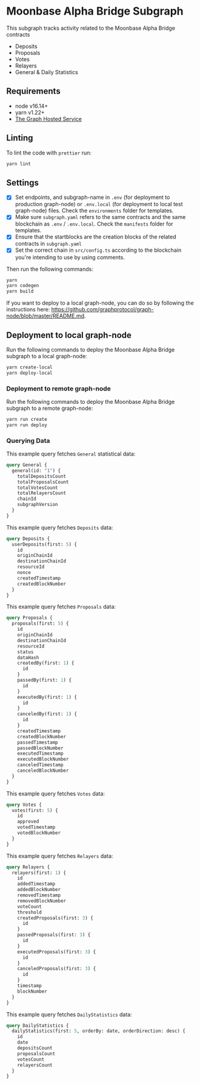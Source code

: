# Moonbase Alpha Bridge Subgraph

This subgraph tracks activity related to the Moonbase Alpha Bridge contracts

- Deposits
- Proposals
- Votes
- Relayers
- General & Daily Statistics

## Requirements

- node v16.14+
- yarn v1.22+
- [The Graph Hosted Service](https://thegraph.com/hosted-service/)

## Linting

To lint the code with `prettier` run:

```sh
yarn lint
```

## Settings

- [x] Set endpoints, and subgraph-name in `.env` (for deployment to production graph-node) or `.env.local` (for deployment to local test graph-node) files. Check the `environments` folder for templates.
- [x] Make sure `subgraph.yaml` refers to the same contracts and the same blockchain as `.env` / `.env.local`. Check the `manifests` folder for templates.
- [x] Ensure that the startblocks are the creation blocks of the related contracts in `subgraph.yaml`
- [x] Set the correct chain in `src/config.ts` according to the blockchain you're intending to use by using comments.

Then run the following commands:

```sh
yarn
yarn codegen
yarn build
```

If you want to deploy to a local graph-node, you can do so by following the instructions here: https://github.com/graphprotocol/graph-node/blob/master/README.md.

## Deployment to local graph-node

Run the following commands to deploy the Moonbase Alpha Bridge subgraph to a local graph-node:

```sh
yarn create-local
yarn deploy-local
```

### Deployment to remote graph-node

Run the following commands to deploy the Moonbase Alpha Bridge subgraph to a remote graph-node:

```sh
yarn run create
yarn run deploy
```

### Querying Data

This example query fetches `General` statistical data:

```graphql
query General {
  general(id: "1") {
    totalDepositsCount
    totalProposalsCount
    totalVotesCount
    totalRelayersCount
    chainId
    subgraphVersion
  }
}
```

This example query fetches `Deposits` data:

```graphql
query Deposits {
  userDeposits(first: 5) {
    id
    originChainId
    destinationChainId
    resourceId
    nonce
    createdTimestamp
    createdBlockNumber
  }
}
```

This example query fetches `Proposals` data:

```graphql
query Proposals {
  proposals(first: 5) {
    id
    originChainId
    destinationChainId
    resourceId
    status
    dataHash
    createdBy(first: 1) {
      id
    }
    passedBy(first: 1) {
      id
    }
    executedBy(first: 1) {
      id
    }
    canceledBy(first: 1) {
      id
    }
    createdTimestamp
    createdBlockNumber
    passedTimestamp
    passedBlockNumber
    executedTimestamp
    executedBlockNumber
    canceledTimestamp
    canceledBlockNumber
  }
}
```

This example query fetches `Votes` data:

```graphql
query Votes {
  votes(first: 5) {
    id
    approved
    votedTimestamp
    votedBlockNumber
  }
}
```

This example query fetches `Relayers` data:

```graphql
query Relayers {
  relayers(first: 1) {
    id
    addedTimestamp
    addedBlockNumber
    removedTimestamp
    removedBlockNumber
    voteCount
    threshold
    createdProposals(first: 3) {
      id
    }
    passedProposals(first: 3) {
      id
    }
    executedProposals(first: 3) {
      id
    }
    canceledProposals(first: 3) {
      id
    }
    timestamp
    blockNumber
  }
}
```

This example query fetches `DailyStatistics` data:

```graphql
query DailyStatistics {
  dailyStatistics(first: 5, orderBy: date, orderDirection: desc) {
    id
    date
    depositsCount
    proposalsCount
    votesCount
    relayersCount
  }
}
```
